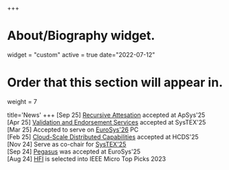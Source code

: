 +++
# About/Biography widget.
widget = "custom"
active = true
date="2022-07-12"
# Order that this section will appear in.
weight = 7

title='News'
+++
[Sep 25] [Recursive Attesation](publication/jing-2025/) accepted at ApSys'25<br>
[Apr 25] [Validation and Endorsement Services](publication/vahldiek-2025/) accepted at SysTEX'25<br>
[Mar 25] Accepted to serve on [EuroSys'26](https://2026.eurosys.org/) PC<br>
[Feb 25] [Cloud-Scale Distributed Capabilities](publication/white-2025/) accepted at HCDS'25<br>
[Nov 24] Serve as co-chair for [SysTEX'25](https://systex-workshop.github.io/2025/)<br>
[Sep 24] [Pegasus](publication/peng-2025/) was accepted at EuroSys'25<br>
[Aug 24] [HFI](publication/narayan-2024/) is selected into IEEE Micro Top Picks 2023<br>
<!--
[Aug 24] [HFI](publication/narayan-2023/) is awarded honorable mention of the Intel Hardware Security Academic Award (IHSAA)<br>
[Aug 24] [Endokernel](publication/yang-2024-endokernel/) published at USENIX Security'24<br>
[May 24] Accepted to serve as associate editor of [ACM TOPS](https://dl.acm.org/journal/tops)<br>
[Dec 23] [Endoprocess](publication/yang-2023-endoprocess/) published at NSPW'23<br>
[Nov 23] Accepted to serve on EuroSys'25 PC<br>
[Aug 23] [THDA](publication/koshiba-2023-tdcof) published at APSys'23<br>
[May 24] Serve as USENIX Security'24 Artifact Evaluation co-chair<br>
[May 24] Serve on USENIX Security'24 PC and Research Ethics Committee<br>
[Mar 23] [HFI](publication/narayan-2023) published at ASPLOS'23 & wins Distinguished Paper Award<br>
[Jan 23] Guide [NSF Repeto](https://news.ucsc.edu/2022/08/maltzahn-fairos-award.html) & [ACM REP Conference](https://acm-rep.github.io/) as steering committee member<br>
[Dec 22] [uSwitch](publication/peng-2023) published at IEEE S&P<br>
[Dec 22] Presented [MeSHwA](publication/vahldiek-2022-words) at DARPA Forward<br>
[Dec 22] [Segue & ColorGuard](publication/narayan-2022) published at PLAS'22<br>
[Nov 22] Presented [MeSHwA](publication/vahldiek-2022-words/) at WORDS'22<br>
[Oct 22] [Cerberus](publication/lee-2022/) published at ACM CCS'22<br>
[Jul 22] Selected in *[DARPA Riser class 2022](https://forward.darpa.mil/risers)*<br>
[Jul 22] Join [DSE chair at TUM](https://dse.in.tum.de/) as Adjunct Lecturer<br>
[Jun 22] P-RECS paper on ["Expanding the Scope of Artifact Evaluation at HPC Conferences: Experience of SC21"](publication/malik-2022-aehpc/)<br>
[May 22] Serve as USENIX Security 2023 Artifact Evaluation co-chair with Cristiano Giuffrida<br>
[Apr 22] Serve on USENIX Security 2023 PC<br>
[Nov 21] External review for [DTRAP](https://dl.acm.org/journal/dtrap)<br>
[Mar 22] [Report about EuroSys'22 Artifact Evaluation Process](https://sysartifacts.github.io/eurosys2022/report)<br>
[Nov 21] [Report about SC'21 Artifact Evaluation Process](https://sysartifacts.github.io/sc2021/report)<br>
[Aug 21] [Swivel](publication/narayan-2021/) is published at USENIX Security'21
[Apr 21] Serve on USENIX Seuciry 2022 PC
-->
